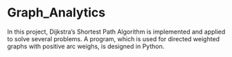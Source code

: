 # Graph_Analytics
In this project, Dijkstra’s Shortest Path Algorithm is implemented and applied to solve several problems. A program, which is used for directed weighted graphs with positive arc weighs, is designed in Python. 
